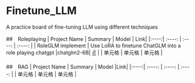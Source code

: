 # Finetune_LLM
A practice board of fine-tuning LLM using different techniques

##　Roleplaying
| Project Name | Summary | Model | Link|
|:----:| :----: | :----: | :----: |
| RoleGLM implement | Use LoRA to finetune ChatGLM into a role playing chatgpt |chatglm2-6B| [:v:](Finetune_LLM/RoleLLM_implement) |
| 单元格 | 单元格 | 单元格 |

##　RAG
| Project Name | Summary | Model |Link|
|:----:| :----: | :----: | :----: |
| 单元格 | 单元格 | 单元格 |